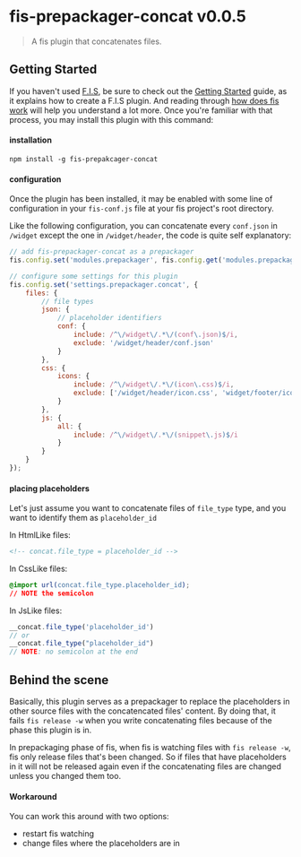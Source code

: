 fis-prepackager-concat v0.0.5
======================

> A fis plugin that concatenates files.

## Getting Started

If you haven't used [F.I.S](https://github.com/fex-team/fis), be sure to check out the [Getting Started](http://fis.baidu.com/docs/beginning/getting-started.html) guide, as it explains how to create a F.I.S plugin. And reading through [how does fis work](https://github.com/fex-team/fis/wiki/%E8%BF%90%E8%A1%8C%E5%8E%9F%E7%90%86) will help you understand a lot more. Once you're familiar with that process, you may install this plugin with this command:

#### installation

```shell
npm install -g fis-prepakcager-concat
```

#### configuration

Once the plugin has been installed, it may be enabled with some line of configuration in your `fis-conf.js` file at your fis project's root directory.

Like the following configuration, you can concatenate every `conf.json` in `/widget` except the one in `/widget/header`, the code is quite self explanatory:

```js
// add fis-prepackager-concat as a prepackager
fis.config.set('modules.prepackager', fis.config.get('modules.prepackager') + ',concat');

// configure some settings for this plugin
fis.config.set('settings.prepackager.concat', {
    files: {
        // file types
        json: {
            // placeholder identifiers
            conf: {
                include: /^\/widget\/.*\/(conf\.json)$/i,
                exclude: '/widget/header/conf.json'
            }
        },
        css: {
            icons: {
                include: /^\/widget\/.*\/(icon\.css)$/i,
                exclude: ['/widget/header/icon.css', 'widget/footer/icon.css']
            }
        },
        js: {
            all: {
                include: /^\/widget\/.*\/(snippet\.js)$/i 
            } 
        }
    }
});

```

#### placing placeholders

Let's just assume you want to concatenate files of `file_type` type, and you want to identify them as `placeholder_id`

In HtmlLike files:

```html
<!-- concat.file_type = placeholder_id -->
```

In CssLike files:

```css
@import url(concat.file_type.placeholder_id);
// NOTE the semicolon
```

In JsLike files:
```js
__concat.file_type('placeholder_id')
// or
__concat.file_type("placeholder_id")
// NOTE: no semicolon at the end
```

## Behind the scene

Basically, this plugin serves as a prepackager to replace the placeholders in other source files with the concatencated files' content. By doing that, it fails `fis release -w` when you write concatenating files because of the phase this plugin is in.

In prepackaging phase of fis, when fis is watching files with `fis release -w`, fis only release files that's been changed. So if files that have placeholders in it will not be released again even if the concatenating files are changed unless you changed them too. 

#### Workaround

You can work this around with two options:

* restart fis watching
* change files where the placeholders are in
